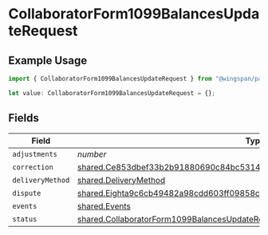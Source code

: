# CollaboratorForm1099BalancesUpdateRequest

## Example Usage

```typescript
import { CollaboratorForm1099BalancesUpdateRequest } from "@wingspan/payments/sdk/models/shared";

let value: CollaboratorForm1099BalancesUpdateRequest = {};
```

## Fields

| Field                                                                                                                                                                             | Type                                                                                                                                                                              | Required                                                                                                                                                                          | Description                                                                                                                                                                       |
| --------------------------------------------------------------------------------------------------------------------------------------------------------------------------------- | --------------------------------------------------------------------------------------------------------------------------------------------------------------------------------- | --------------------------------------------------------------------------------------------------------------------------------------------------------------------------------- | --------------------------------------------------------------------------------------------------------------------------------------------------------------------------------- |
| `adjustments`                                                                                                                                                                     | *number*                                                                                                                                                                          | :heavy_minus_sign:                                                                                                                                                                | N/A                                                                                                                                                                               |
| `correction`                                                                                                                                                                      | [shared.Ce853dbef33b2b91880690c84bc5314340c1301fd7b3503dd6ce79c844e2a481](../../../sdk/models/shared/ce853dbef33b2b91880690c84bc5314340c1301fd7b3503dd6ce79c844e2a481.md)         | :heavy_minus_sign:                                                                                                                                                                | N/A                                                                                                                                                                               |
| `deliveryMethod`                                                                                                                                                                  | [shared.DeliveryMethod](../../../sdk/models/shared/deliverymethod.md)                                                                                                             | :heavy_minus_sign:                                                                                                                                                                | N/A                                                                                                                                                                               |
| `dispute`                                                                                                                                                                         | [shared.Eighta9c6cb49482a98cdd603ff09858cdc3e5ef6ad9807c876c4161d925a96694a5](../../../sdk/models/shared/eighta9c6cb49482a98cdd603ff09858cdc3e5ef6ad9807c876c4161d925a96694a5.md) | :heavy_minus_sign:                                                                                                                                                                | N/A                                                                                                                                                                               |
| `events`                                                                                                                                                                          | [shared.Events](../../../sdk/models/shared/events.md)                                                                                                                             | :heavy_minus_sign:                                                                                                                                                                | N/A                                                                                                                                                                               |
| `status`                                                                                                                                                                          | [shared.CollaboratorForm1099BalancesUpdateRequestStatus](../../../sdk/models/shared/collaboratorform1099balancesupdaterequeststatus.md)                                           | :heavy_minus_sign:                                                                                                                                                                | N/A                                                                                                                                                                               |